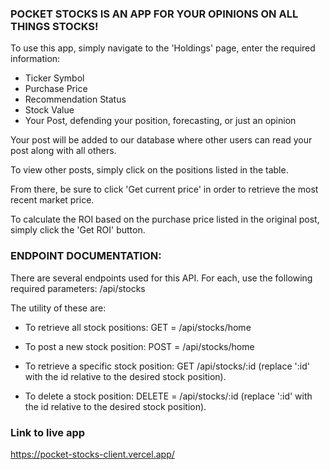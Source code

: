 ### POCKET STOCKS IS AN APP FOR YOUR OPINIONS ON ALL THINGS STOCKS!

To use this app, simply navigate to the 'Holdings' page, enter the required information:

- Ticker Symbol
- Purchase Price
- Recommendation Status
- Stock Value
- Your Post, defending your position, forecasting, or just an opinion

Your post will be added to our database where other users can read your post along with all others.

To view other posts, simply click on the positions listed in the table.

From there, be sure to click 'Get current price' in order to retrieve the most recent market price.

To calculate the ROI based on the purchase price listed in the original post, simply click the 'Get ROI' button.

### ENDPOINT DOCUMENTATION:

There are several endpoints used for this API. For each, use the following required parameters: /api/stocks

The utility of these are:

- To retrieve all stock positions: GET = /api/stocks/home

- To post a new stock position: POST = /api/stocks/home

- To retrieve a specific stock position: GET /api/stocks/:id (replace ':id' with the id relative to the desired stock position).

- To delete a stock position: DELETE = /api/stocks/:id (replace ':id' with the id relative to the desired stock position).

### Link to live app

https://pocket-stocks-client.vercel.app/

